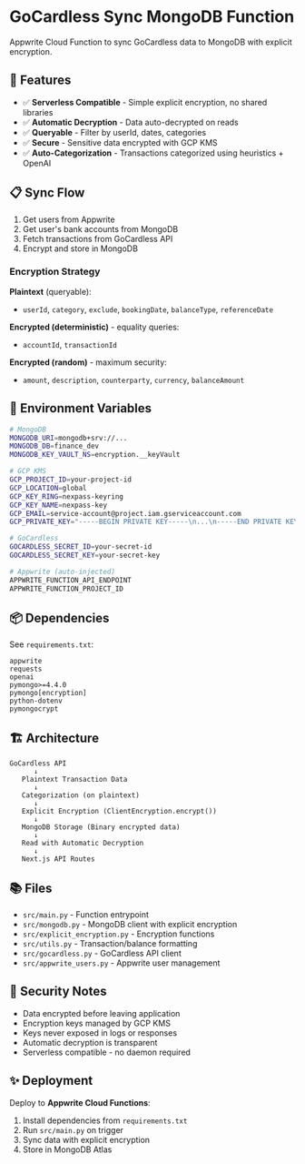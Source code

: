 # GoCardless Sync MongoDB Function

Appwrite Cloud Function to sync GoCardless data to MongoDB with explicit encryption.

## 🚀 Features

- ✅ **Serverless Compatible** - Simple explicit encryption, no shared libraries
- ✅ **Automatic Decryption** - Data auto-decrypted on reads
- ✅ **Queryable** - Filter by userId, dates, categories
- ✅ **Secure** - Sensitive data encrypted with GCP KMS
- ✅ **Auto-Categorization** - Transactions categorized using heuristics + OpenAI

## 📋 Sync Flow

1. Get users from Appwrite
2. Get user's bank accounts from MongoDB
3. Fetch transactions from GoCardless API
4. Encrypt and store in MongoDB

### Encryption Strategy

**Plaintext** (queryable):
- `userId`, `category`, `exclude`, `bookingDate`, `balanceType`, `referenceDate`

**Encrypted (deterministic)** - equality queries:
- `accountId`, `transactionId`

**Encrypted (random)** - maximum security:
- `amount`, `description`, `counterparty`, `currency`, `balanceAmount`

## 🔧 Environment Variables

```bash
# MongoDB
MONGODB_URI=mongodb+srv://...
MONGODB_DB=finance_dev
MONGODB_KEY_VAULT_NS=encryption.__keyVault

# GCP KMS
GCP_PROJECT_ID=your-project-id
GCP_LOCATION=global
GCP_KEY_RING=nexpass-keyring
GCP_KEY_NAME=nexpass-key
GCP_EMAIL=service-account@project.iam.gserviceaccount.com
GCP_PRIVATE_KEY="-----BEGIN PRIVATE KEY-----\n...\n-----END PRIVATE KEY-----\n"

# GoCardless
GOCARDLESS_SECRET_ID=your-secret-id
GOCARDLESS_SECRET_KEY=your-secret-key

# Appwrite (auto-injected)
APPWRITE_FUNCTION_API_ENDPOINT
APPWRITE_FUNCTION_PROJECT_ID
```

## 📦 Dependencies

See `requirements.txt`:
```
appwrite
requests
openai
pymongo>=4.4.0
pymongo[encryption]
python-dotenv
pymongocrypt
```

## 🏗️ Architecture

```
GoCardless API
      ↓
   Plaintext Transaction Data
      ↓
   Categorization (on plaintext)
      ↓
   Explicit Encryption (ClientEncryption.encrypt())
      ↓
   MongoDB Storage (Binary encrypted data)
      ↓
   Read with Automatic Decryption
      ↓
   Next.js API Routes
```

## 📚 Files

- `src/main.py` - Function entrypoint
- `src/mongodb.py` - MongoDB client with explicit encryption
- `src/explicit_encryption.py` - Encryption functions
- `src/utils.py` - Transaction/balance formatting
- `src/gocardless.py` - GoCardless API client
- `src/appwrite_users.py` - Appwrite user management

## 🔐 Security Notes

- Data encrypted before leaving application
- Encryption keys managed by GCP KMS
- Keys never exposed in logs or responses
- Automatic decryption is transparent
- Serverless compatible - no daemon required

## ✨ Deployment

Deploy to **Appwrite Cloud Functions**:

1. Install dependencies from `requirements.txt`
2. Run `src/main.py` on trigger
3. Sync data with explicit encryption
4. Store in MongoDB Atlas
